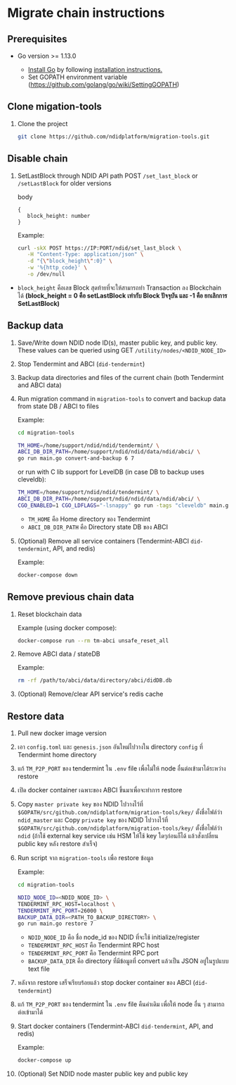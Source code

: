 # Migrate chain instructions

## Prerequisites

- Go version >= 1.13.0

  - [Install Go](https://golang.org/dl/) by following [installation instructions.](https://golang.org/doc/install)
  - Set GOPATH environment variable (https://github.com/golang/go/wiki/SettingGOPATH)

## Clone migation-tools

1. Clone the project

   ```sh
   git clone https://github.com/ndidplatform/migration-tools.git
   ```

## Disable chain

1. SetLastBlock through NDID API path POST `/set_last_block` or `/setLastBlock` for older versions

   body

   ```
   {
      block_height: number
   }
   ```

   Example:

   ```sh
   curl -skX POST https://IP:PORT/ndid/set_last_block \
      -H "Content-Type: application/json" \
      -d "{\"block_height\":0}" \
      -w '%{http_code}' \
      -o /dev/null
   ```

- `block_height` คือเลข Block สุดท้ายที่จะให้สามารถทำ Transaction ลง Blockchain ได้ **(block_height = 0 คือ setLastBlock เท่ากับ Block ปัจจุบัน และ -1 คือ ยกเลิกการ SetLastBlock)**

## Backup data

1. Save/Write down NDID node ID(s), master public key, and public key. These values can be queried using GET `/utility/nodes/<NDID_NODE_ID>`

2. Stop Tendermint and ABCI (`did-tendermint`)

3. Backup data directories and files of the current chain (both Tendermint and ABCI data)

4. Run migration command in `migration-tools` to convert and backup data from state DB / ABCI to files

   Example:

   ```sh
   cd migration-tools

   TM_HOME=/home/support/ndid/ndid/tendermint/ \
   ABCI_DB_DIR_PATH=/home/support/ndid/ndid/data/ndid/abci/ \
   go run main.go convert-and-backup 6 7
   ```

   or run with C lib support for LevelDB (in case DB to backup uses cleveldb):

   ```sh
   TM_HOME=/home/support/ndid/ndid/tendermint/ \
   ABCI_DB_DIR_PATH=/home/support/ndid/ndid/data/ndid/abci/ \
   CGO_ENABLED=1 CGO_LDFLAGS="-lsnappy" go run -tags "cleveldb" main.go convert-and-backup 6 7
   ```

   - `TM_HOME` คือ Home directory ของ Tendermint
   - `ABCI_DB_DIR_PATH` คือ Directory state DB ของ ABCI

5. (Optional) Remove all service containers (Tendermint-ABCI  `did-tendermint`, API, and redis)

   Example:

   ```sh
   docker-compose down
   ```

## Remove previous chain data

1. Reset blockchain data

   Example (using docker compose):

   ```sh
   docker-compose run --rm tm-abci unsafe_reset_all
   ```

2. Remove ABCI data / stateDB

   Example:

   ```sh
   rm -rf /path/to/abci/data/directory/abci/didDB.db
   ```

3. (Optional) Remove/clear API service's redis cache

## Restore data

1. Pull new docker image version

2. เอา `config.toml` และ `genesis.json` อันใหม่ไปวางใน directory `config` ที่ Tendermint home directory

3. แก้ `TM_P2P_PORT` ของ tendermint ใน `.env` file เพื่อไม่ให้ node อื่นต่อเข้ามาได้ระหว่าง restore

4. เปิด docker container เฉพาะของ ABCI ขึ้นมาเพื่อจะทำการ restore

5. Copy `master private key` ของ NDID ไปวางไว้ที่ `$GOPATH/src/github.com/ndidplatform/migration-tools/key/` ตั้งชื่อไฟล์ว่า `ndid_master` และ Copy `private key` ของ NDID ไปวางไว้ที่ `$GOPATH/src/github.com/ndidplatform/migration-tools/key/` ตั้งชื่อไฟล์ว่า `ndid` (ถ้าใช้ external key service เช่น HSM ให้ใช้ key ใดๆก่อนก็ได้ แล้วสั่งเปลี่ยน public key หลัง restore สำเร็จ)

6. Run script จาก `migration-tools` เพื่อ restore ข้อมูล

   Example:

   ```sh
   cd migration-tools

   NDID_NODE_ID=<NDID_NODE_ID> \
   TENDERMINT_RPC_HOST=localhost \
   TENDERMINT_RPC_PORT=26000 \
   BACKUP_DATA_DIR=<PATH_TO_BACKUP_DIRECTORY> \
   go run main.go restore 7
   ```

   - `NDID_NODE_ID` คือ ชื่อ node_id ของ NDID ที่จะใช้ initialize/register
   - `TENDERMINT_RPC_HOST` คือ Tendermint RPC host
   - `TENDERMINT_RPC_PORT` คือ Tendermint RPC port
   - `BACKUP_DATA_DIR` คือ directory ที่มีข้อมูลที่ convert แล้วเป็น JSON อยู่ในรูปแบบ text file

7. หลังจาก restore เสร็จเรียบร้อยแล้ว stop docker container ของ ABCI (`did-tendermint`)

8. แก้ `TM_P2P_PORT` ของ tendermint ใน `.env` file คืนค่าเดิม เพื่อให้ node อื่น ๆ สามารถต่อเข้ามาได้

9. Start docker containers (Tendermint-ABCI `did-tendermint`, API, and redis)

   Example:

   ```sh
   docker-compose up
   ```

10. (Optional) Set NDID node master public key and public key
